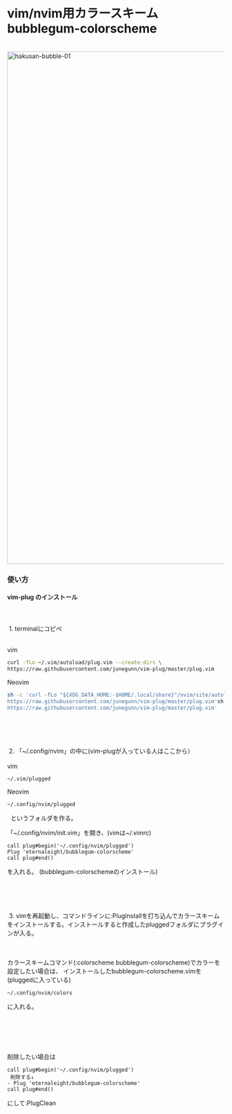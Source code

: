 # vim/nvim用カラースキーム　bubblegum-colorscheme
<!-- <img width="1120" alt="名称未設定2819768" src="https://user-images.githubusercontent.com/96198088/158766264-239b1ab0-7dd5-4ba2-9c65-b9f89390a08d.png"> -->
<br>
<img width="1185" alt="hakusan-bubble-01" src="https://user-images.githubusercontent.com/96198088/172314913-d8d257ed-9158-4863-8cf1-5f09f93f5a14.png">


### 使い方

#### vim-plug のインストール
<br>
<br>
&nbsp;1. terminalにコピペ
  <br>
  <br>
  
  vim
 ```sh
 curl -fLo ~/.vim/autoload/plug.vim --create-dirs \
 https://raw.githubusercontent.com/junegunn/vim-plug/master/plug.vim
 ```
  Neovim
  
  ```sh
  sh -c 'curl -fLo "${XDG_DATA_HOME:-$HOME/.local/share}"/nvim/site/autoload/plug.vim --create-dirs \
  https://raw.githubusercontent.com/junegunn/vim-plug/master/plug.vim'sh -c 'curl -fLo "${XDG_DATA_HOME:-$HOME/.local/share}"/nvim/site/autoload/plug.vim --create-dirs \
  https://raw.githubusercontent.com/junegunn/vim-plug/master/plug.vim'
  ```
<br>
<br>
<br>
<br>
&nbsp;2. 「~/.config/nvim」の中に(vim-plugが入っている人はここから）
<br>
<br>
vim

    ~/.vim/plugged
    
Neovim

    ~/.config/nvim/plugged
    
   &nbsp;&nbsp;というフォルダを作る。
   
   「\~/.config/nvim/init.vim」を開き、(vimは\~/.vimrc)
  
```vim
call plug#begin('~/.config/nvim/plugged')
Plug 'eternaleight/bubblegum-colorscheme'
call plug#end()
```
    
  を入れる。 (bubblegum-colorschemeのインストール)
<br>
<br>
<br>
<br>
<br>

&nbsp;3. vimを再起動し、コマンドラインに:PlugInstallを打ち込んでカラースキームをインストールする。インストールすると作成したpluggedフォルダにプラグインが入る。

<br>
<br>
カラースキームコマンド(:colorscheme bubblegum-colorscheme)でカラーを設定したい場合は、
  インストールしたbubblegum-colorscheme.vimを(pluggedに入っている)

    ~/.config/nvim/colors
  に入れる。
  
<br>
<br>
<br>
<br>

削除したい場合は
```vim
call plug#begin('~/.config/nvim/plugged')
 削除する↓
- Plug 'eternaleight/bubblegum-colorscheme'
call plug#end()
```
にして:PlugClean

